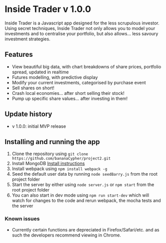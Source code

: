 # Inside Trader v 1.0.0

Inside Trader is a Javascript app designed for the less scrupulous investor.  Using secret techniques, Inside Trader not only allows you to model your investments and to centralise your portfolio, but also allows... less savoury investment strategies.

## Features
- View beautiful big data, with chart breakdowns of share prices, portfolio spread, updated in realtime
- Futures modelling, with predictive display
- Modify your current investments, categorised by purchase event
- Sell shares on short!
- Crash local economies... after short selling their stock!
- Pump up specific share values... after investing in them!

## Update history
- v 1.0.0: initial MVP release

## Installing and running the app
1. Clone the repository using `git clone https://github.com/bananaCypher/project2.git`
2. Install MongoDB [Install instructions](https://docs.mongodb.org/manual/installation/)
3. Install webpack using `npm install webpack -g`
4. Seed the default user data by running `node seedBarry.js` from the root project folder
5. Start the server by either using `node server.js` or `npm start` from the root project folder
6. You can also start in dev mode using `npm run start-dev` which will watch for changes to the code and rerun webpack, the mocha tests and the server

### Known issues
- Currently certain functions are depreciated in Firefox/Safari/etc. and as such the developers recommend viewing in Chrome.
